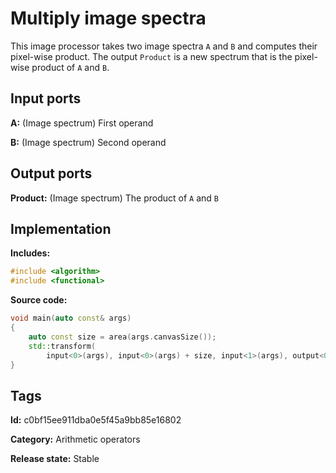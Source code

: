 # Multiply image spectra

This image processor takes two image spectra `A` and `B` and computes their pixel-wise product. The output `Product` is a new spectrum that is the pixel-wise product of `A` and `B`.

## Input ports

__A:__ (Image spectrum) First operand

__B:__ (Image spectrum) Second operand

## Output ports

__Product:__ (Image spectrum) The product of `A` and `B`

## Implementation

__Includes:__ 

```c++
#include <algorithm>
#include <functional>
```

__Source code:__ 

```c++
void main(auto const& args)
{
	auto const size = area(args.canvasSize());
	std::transform(
	    input<0>(args), input<0>(args) + size, input<1>(args), output<0>(args), std::multiplies{});
}
```

## Tags

__Id:__ c0bf15ee911dba0e5f45a9bb85e16802

__Category:__ Arithmetic operators

__Release state:__ Stable